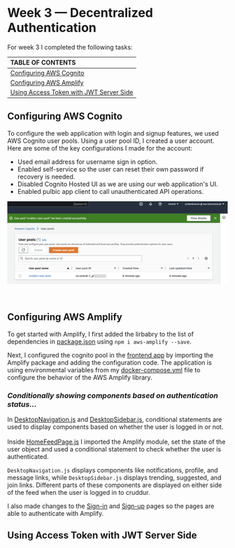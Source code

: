 # Week 3 — Decentralized Authentication

For week 3 I completed the following tasks:

| TABLE OF CONTENTS |
| :-------------- |
| [Configuring AWS Cognito](#configuring-aws-cognito) |
| [Configuring AWS Amplify](#configuring-aws-amplify) |
| [Using Access Token with JWT Server Side](#using-access-token-with-jwt-server-side) |


## Configuring AWS Cognito

To configure the web application with login and signup features, we used AWS Cognito user pools. Using a user pool ID, I created a user account. Here are some of the key configurations I made for the account:

- Used email address for username sign in option.
- Enabled self-service so the user can reset their own password if recovery is needed. 
- Disabled Cognito Hosted UI as we are using our web application's UI.
- Enabled pulbic app client to call unauthenticated API operations.


<p align="center">
<img src="assets/aws-cognito-user-pool-created.png" >
</p>
<br>


## Configuring AWS Amplify

To get started with Amplify, I first added the lirbabry to the list of dependencies in [package.json](../frontend-react-js/package.json) using `npm i aws-amplify --save`. 

Next, I configured the cognito pool in the [frontend app](../frontend-react-js/src/App.js ) by importing the Amplify package and adding the configuration code. The application is using environmental variables from my [docker-compose.yml](../docker-compose.yml) file to configure the behavior of the AWS Amplify library.

### ***Conditionally showing components based on authentication status...***

In [DesktopNavigation.js](../frontend-react-js/src/components/DesktopNavigation.js) and [DesktopSidebar.js](../frontend-react-js/src/components/DesktopSidebar.js), conditional statements are used to display components based on whether the user is logged in or not.
<br>
<br>
Inside [HomeFeedPage.js](../frontend-react-js/src/pages/HomeFeedPage.js) I imported the Amplify module, set the state of the user object and used a conditional statement to check whether the user is authenticated. 

`DesktopNavigation.js` displays components like notifications, profile, and message links, while `DesktopSidebar.js` displays trending, suggested, and join links. Different parts of these components are displayed on either side of the feed when the user is logged in to cruddur.<p>

I also made changes to the [Sign-in](../frontend-react-js/src/pages/SigninPage.js) and [Sign-up](frontend-react-js/src/pages/SignupPage.js) pages so the pages are able to authenticate with Amplify. 




## Using Access Token with JWT Server Side







